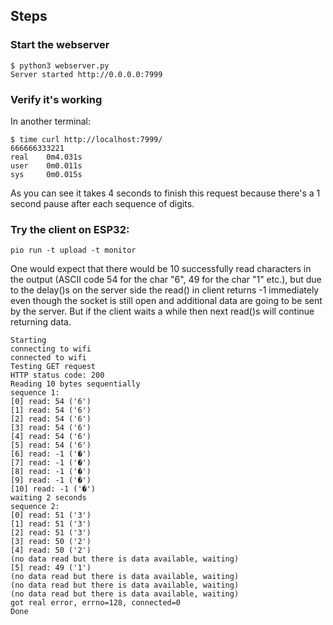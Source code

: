 ## Steps

### Start the webserver

```
$ python3 webserver.py
Server started http://0.0.0.0:7999
```
### Verify it's working

In another terminal:

```
$ time curl http://localhost:7999/
666666333221
real    0m4.031s
user    0m0.011s
sys     0m0.015s
```

As you can see it takes 4 seconds to finish this request because there's a 1 second pause after each sequence of digits.

### Try the client on ESP32:

```
pio run -t upload -t monitor
```

One would expect that there would be 10 successfully read characters in the output (ASCII code 54 for the char "6", 49 for the char "1" etc.), but due to the delay()s on the server side the read() in client returns -1 immediately even though the socket is still open and additional data are going to be sent by the server.
But if the client waits a while then next read()s will continue returning data.

```
Starting
connecting to wifi
connected to wifi
Testing GET request
HTTP status code: 200
Reading 10 bytes sequentially
sequence 1:
[0] read: 54 ('6')
[1] read: 54 ('6')
[2] read: 54 ('6')
[3] read: 54 ('6')
[4] read: 54 ('6')
[5] read: 54 ('6')
[6] read: -1 ('�')
[7] read: -1 ('�')
[8] read: -1 ('�')
[9] read: -1 ('�')
[10] read: -1 ('�')
waiting 2 seconds
sequence 2:
[0] read: 51 ('3')
[1] read: 51 ('3')
[2] read: 51 ('3')
[3] read: 50 ('2')
[4] read: 50 ('2')
(no data read but there is data available, waiting)
[5] read: 49 ('1')
(no data read but there is data available, waiting)
(no data read but there is data available, waiting)
(no data read but there is data available, waiting)
got real error, errno=128, connected=0
Done
```
